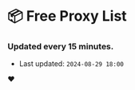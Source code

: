 # :package: Free Proxy List
### Updated every 15 minutes.

- Last updated: `2024-08-29 18:00`

:heart:
